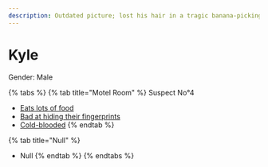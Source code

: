 ```yaml
---
description: Outdated picture; lost his hair in a tragic banana-picking accident.
---
```


# Kyle

Gender: Male

{% tabs %}
{% tab title="Motel Room" %}
Suspect No°4

* [Eats lots of food](https://armless-detective-wiki-1.gitbook.io/armless-detective-wiki/clues/clues/eatslotsoffood)
* [Bad at hiding their fingerprints](https://armless-detective-wiki-1.gitbook.io/armless-detective-wiki/clues/clues/badathidingtheirfingerprints)
* [Cold-blooded](https://armless-detective-wiki-1.gitbook.io/armless-detective-wiki/clues/clues/cold-blooded)
{% endtab %}

{% tab title="Null" %}
* Null
{% endtab %}
{% endtabs %}
